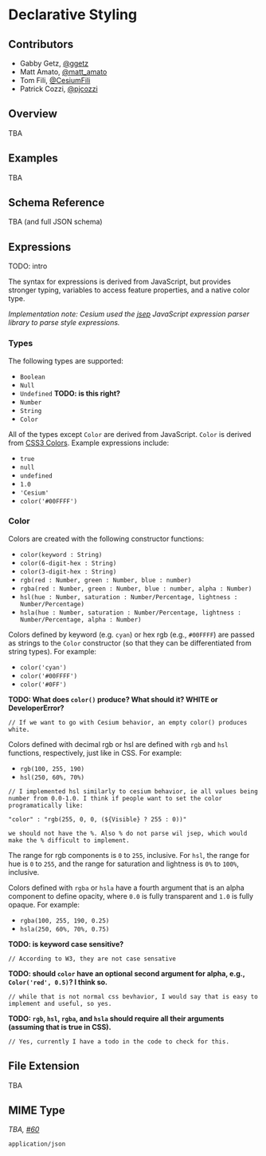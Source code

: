 # Declarative Styling

## Contributors

* Gabby Getz, [@ggetz](https://github.com/ggetz)
* Matt Amato, [@matt_amato](https://twitter.com/matt_amato)
* Tom Fili, [@CesiumFili](https://twitter.com/CesiumFili)
* Patrick Cozzi, [@pjcozzi](https://twitter.com/pjcozzi)

## Overview

TBA

## Examples

TBA

## Schema Reference

TBA (and full JSON schema)

## Expressions

TODO: intro

The syntax for expressions is derived from JavaScript, but provides stronger typing, variables to access feature properties, and a native color type.

_Implementation note: Cesium used the [jsep](http://jsep.from.so/) JavaScript expression parser library to parse style expressions._

### Types

The following types are supported:
* `Boolean`
* `Null`
* `Undefined` **TODO: is this right?**
* `Number`
* `String`
* `Color`

All of the types except `Color` are derived from JavaScript.  `Color` is derived from [CSS3 Colors](https://www.w3.org/TR/css3-color/).  Example expressions include:
* `true`
* `null`
* `undefined`
* `1.0`
* `'Cesium'`
* `color('#00FFFF')`

### Color

Colors are created with the following constructor functions:
* `color(keyword : String)`
* `color(6-digit-hex : String)`
* `color(3-digit-hex : String)`
* `rgb(red : Number, green : Number, blue : number)`
* `rgba(red : Number, green : Number, blue : number, alpha : Number)`
* `hsl(hue : Number, saturation : Number/Percentage, lightness : Number/Percentage)`
* `hsla(hue : Number, saturation : Number/Percentage, lightness : Number/Percentage, alpha : Number)`

Colors defined by keyword (e.g. `cyan`) or hex rgb (e.g., `#00FFFF`) are passed as strings to the `Color` constructor (so that they can be differentiated from string types).  For example:
* `color('cyan')`
* `color('#00FFFF')`
* `color('#0FF')`

**TODO: What does `color()` produce?  What should it?  WHITE or DeveloperError?**
```
// If we want to go with Cesium behavior, an empty color() produces white. 
```

Colors defined with decimal rgb or hsl are defined with `rgb` and `hsl` functions, respectively, just like in CSS.  For example:
* `rgb(100, 255, 190)`
* `hsl(250, 60%, 70%)`

```
// I implemented hsl similarly to cesium behavior, ie all values being number from 0.0-1.0. I think if people want to set the color programatically like:

"color" : "rgb(255, 0, 0, (${Visible} ? 255 : 0))"

we should not have the %. Also % do not parse wil jsep, which would make the % difficult to implement.
```

The range for rgb components is `0` to `255`, inclusive.  For `hsl`, the range for hue is `0` to `255`, and the range for saturation and lightness is `0%` to `100%`, inclusive.

Colors defined with `rgba` or `hsla` have a fourth argument that is an alpha component to define opacity, where `0.0` is fully transparent and `1.0` is fully opaque.  For example:
* `rgba(100, 255, 190, 0.25)`
* `hsla(250, 60%, 70%, 0.75)`

**TODO: is keyword case sensitive?**
```
// According to W3, they are not case sensative
```

**TODO: should `color` have an optional second argument for alpha, e.g., `Color('red', 0.5)`?  I think so.**
```
// while that is not normal css bevhavior, I would say that is easy to implement and useful, so yes. 
```

**TODO: `rgb`, `hsl`, `rgba`, and `hsla` should require all their arguments (assuming that is true in CSS).**
```
// Yes, currently I have a todo in the code to check for this.
```

## File Extension

TBA

## MIME Type

_TBA, [#60](https://github.com/AnalyticalGraphicsInc/3d-tiles/issues/60)_

`application/json`
